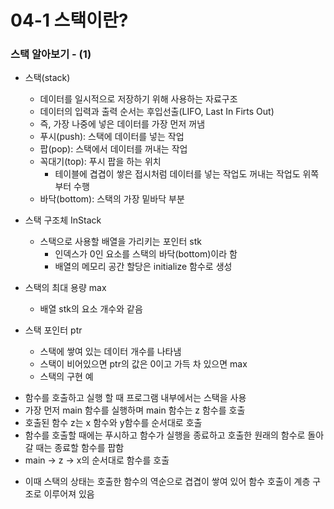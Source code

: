# 04-1 스택이란?
### 스택 알아보기 - (1)
* 스택(stack)
  - 데이터를 일시적으로 저장하기 위해 사용하는 자료구조
  - 데이터의 입력과 출력 순서는 후입선출(LIFO, Last In Firts Out)
  - 즉, 가장 나중에 넣은 데이터를 가장 먼저 꺼냄
  - 푸시(push): 스택에 데이터를 넣는 작업
  - 팝(pop): 스택에서 데이터를 꺼내는 작업
  - 꼭대기(top): 푸시 팝을 하는 위치
    - 테이블에 겹겹이 쌓은 접시처럼 데이터를 넣는 작업도 꺼내는 작업도 위쪽부터 수행
  - 바닥(bottom): 스택의 가장 밑바닥 부분



* 스택 구조체 InStack
  - 스택으로 사용할 배열을 가리키는 포인터 stk
    - 인덱스가 0인 요소를 스택의 바닥(bottom)이라 함
    - 배열의 메모리 공간 할당은 initialize 함수로 생성

* 스택의 최대 용량 max
  - 배열 stk의 요소 개수와 같음

* 스택 포인터 ptr
  - 스택에 쌓여 있는 데이터 개수를 나타냄
  - 스택이 비어있으면 ptr의 값은 0이고 가득 차 있으면 max

  
  
  * 스택의 구현 예
 - 함수를 호출하고 실행 할 때 프로그램 내부에서는 스택을 사용
 - 가장 먼저 main 함수를 실행하며 main 함수는 z 함수를 호출
 - 호출된 함수 z는 x 함수와 y함수를 순서대로 호출
 - 함수를 호출할 때에는 푸시하고 함수가 실행을 종료하고 호출한 원래의 함수로 돌아갈 때는 종료할 함수를 팝함
 - main -> z -> x의 순서대로 함수를 호출
  * 이때 스택의 상태는 호출한 함수의 역순으로 겹겹이 쌓여 있어 함수 호출이 계층 구조로 이루어져 있음
